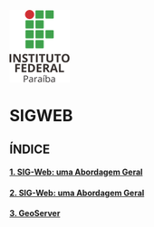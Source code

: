 ![ifpb](img/ifpb.png)

# SIGWEB

## ÍNDICE

#### [1. SIG-Web: uma Abordagem Geral][1]

#### [2. SIG-Web: uma Abordagem Geral][2]

#### [3. GeoServer][3]

[1]:intro/1-intro-html.md

[2]:sigweb/1-introducao_sigweb.md

[3]:geoserver/1-introducao.md